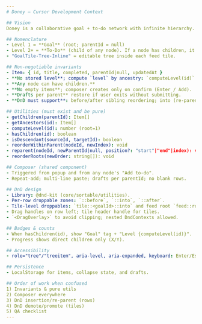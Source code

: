 ```yaml
---
# Doney — Cursor Development Context

## Vision
Doney is a collaborative goal + to-do network with infinite hierarchy. Any to-do can be a goal with its own to-dos. Tiles are editable inline (no separate detail page).

## Nomenclature
- Level 1 = **Goal** (root; parentId = null)
- Level 2+ = **To-Do** (child of any node). If a node has children, it's also a "Goal".
- "GoalTile-Tree-Inline" = editable tree inside each feed tile.

## Non-negotiable invariants
- Item: { id, title, completed, parentId|null, updatedAt }
- **No stored level**; compute `level` by ancestry: `computeLevel(id)`.
- **Any node can have children.**
- **No empty items**; composer creates only on confirm (Enter / Add).
- **Drafts per parent** restore if user exits without submitting.
- **DnD must support**: before/after sibling reordering; into (re-parent); promote to root; demote into another goal; prevent cycles.

## Utilities (must exist and be pure)
- getChildren(parentId): Item[]
- getAncestors(id): Item[]
- computeLevel(id): number (root=1)
- hasChildren(id): boolean
- isDescendant(sourceId, targetId): boolean
- reorderWithinParent(nodeId, newIndex): void
- reparent(nodeId, newParentId|null, position?: "start"|"end"|index): void
- reorderRoots(newOrder: string[]): void

## Composer (shared component)
- Triggered from popup and from any node's "Add to-do".
- Repeat-add; multi-line paste; drafts per parentId; no blank rows.

## DnD design
- Library: @dnd-kit (core/sortable/utilities).
- Per-row droppable zones: `::before`, `::into`, `::after`.
- Tile-level droppables: `tile::<goalId>::into` and feed root `feed::root`.
- Drag handles on row left; tile header handle for tiles.
- `<DragOverlay>` to avoid clipping; nested DndContexts allowed.

## Badges & counts
- When hasChildren(id), show "Goal" tag + "Level {computeLevel(id)}".
- Progress shows direct children only (X/Y).

## Accessibility
- role="tree"/"treeitem", aria-level, aria-expanded, keyboard: Enter/Esc for edit; Enter to add.

## Persistence
- LocalStorage for items, collapse state, and drafts.

## Order of work when confused
1) Invariants & pure utils
2) Composer everywhere
3) DnD insertion/re-parent (rows)
4) DnD demote/promote (tiles)
5) QA checklist
---
```


